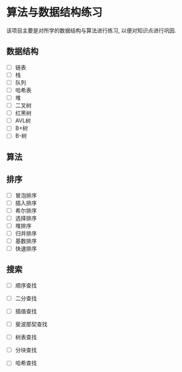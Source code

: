 # 算法与数据结构练习

该项目主要是对所学的数据结构与算法进行练习, 以便对知识点进行巩因.

## 数据结构

- [ ] 链表
- [ ] 栈
- [ ] 队列
- [ ] 哈希表
- [ ] 堆
- [ ] 二叉树
- [ ] 红黑树
- [ ] AVL树
- [ ] B+树
- [ ] B-树

## 算法

## 排序
- [ ] 冒泡排序
- [ ] 插入排序
- [ ] 希尔排序
- [ ] 选择排序
- [ ] 堆排序
- [ ] 归并排序
- [ ] 基数排序
- [ ] 快速排序

## 搜索
- [ ] 顺序查找
- [ ] 二分查找
- [ ] 插值查找
- [ ] 斐波那契查找
- [ ] 树表查找
- [ ] 分块查找
- [ ] 哈希查找


